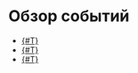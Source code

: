 # Обзор событий

- [{#T}](on-crm-contact-add.md)
- [{#T}](on-crm-contact-delete.md)
- [{#T}](on-crm-contact-update.md)
